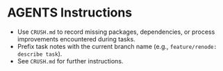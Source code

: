 # AGENTS Instructions
- Use `CRUSH.md` to record missing packages, dependencies, or process improvements encountered during tasks.
- Prefix task notes with the current branch name (e.g., `feature/renode: describe task`).
- See `CRUSH.md` for further instructions.
